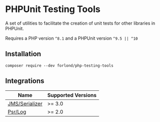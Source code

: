 # PHPUnit Testing Tools

A set of utilities to facilitate the creation of unit tests for other libraries in PHPUnit.

Requires a PHP version `^8.1` and a PHPUnit version `^9.5 || ^10`

## Installation

```
composer require --dev forlond/php-testing-tools
```

## Integrations

| Name                                       | Supported Versions |
|--------------------------------------------|--------------------|
| [JMS/Serializer](./docs/jms_serializer.md) | \>= 3.0            |
| [Psr/Log](./docs/psr_log.md)               | \>= 2.0            |
